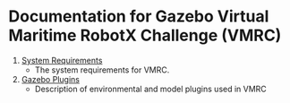 # Documentation for Gazebo Virtual Maritime RobotX Challenge (VMRC)

1. [System Requirements](https://bitbucket.org/osrf/vmrc/wiki/system_requirements)
    * The system requirements for VMRC.
2. [Gazebo Plugins](https://bitbucket.org/osrf/vmrc/wiki/VMRCGazeboPlugins)
    * Description of environmental and model plugins used in VMRC